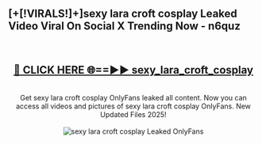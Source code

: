 <h2>[+[!VIRALS!]+]sexy lara croft cosplay Leaked Video Viral On Social X Trending Now - n6quz</h2>
<br>
<div align="center">
<h2><a href="https://libra.edu.pl?sexy_lara_croft_cosplay" rel="nofollow">🔴 CLICK HERE 🌐==►► sexy_lara_croft_cosplay</a></h2>
<br>
Get sexy lara croft cosplay OnlyFans leaked all content. Now you can access all videos and pictures of sexy lara croft cosplay OnlyFans. New Updated Files 2025!
<br>
<br>
<a href="https://libra.edu.pl?sexy_lara_croft_cosplay" rel="nofollow" data-target="animated-image.originalLink"><img src="https://i.ibb.co.com/WyWwxjT/player-gif2.gif" alt="sexy lara croft cosplay Leaked OnlyFans" style="max-width: 100%; display: inline-block;" data-target="animated-image.originalImage"></a>
</div>
<br>